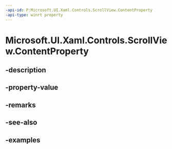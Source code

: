 ```yaml
---
-api-id: P:Microsoft.UI.Xaml.Controls.ScrollView.ContentProperty
-api-type: winrt property
---
```


# Microsoft.UI.Xaml.Controls.ScrollView.ContentProperty

<!--
public static Windows.UI.Xaml.DependencyProperty ContentProperty { get; }
-->


## -description

## -property-value

## -remarks

## -see-also

## -examples


